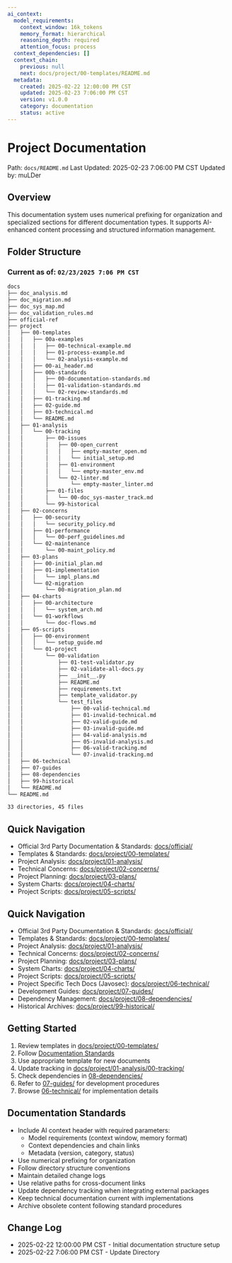 ```yaml
---
ai_context:
  model_requirements:
    context_window: 16k_tokens
    memory_format: hierarchical
    reasoning_depth: required
    attention_focus: process
  context_dependencies: []
  context_chain:
    previous: null
    next: docs/project/00-templates/README.md
  metadata:
    created: 2025-02-22 12:00:00 PM CST
    updated: 2025-02-23 7:06:00 PM CST
    version: v1.0.0
    category: documentation
    status: active
---
```


# Project Documentation
Path: `docs/README.md`
Last Updated: 2025-02-23 7:06:00 PM CST
Updated by: muLDer

## Overview
This documentation system uses numerical prefixing for organization and specialized sections for different documentation types. It supports AI-enhanced content processing and structured information management.

## Folder Structure

### Current as of: `02/23/2025 7:06 PM CST`

```bash
docs
├── doc_analysis.md
├── doc_migration.md
├── doc_sys_map.md
├── doc_validation_rules.md
├── official-ref
├── project
│   ├── 00-templates
│   │   ├── 00a-examples
│   │   │   ├── 00-technical-example.md
│   │   │   ├── 01-process-example.md
│   │   │   └── 02-analysis-example.md
│   │   ├── 00-ai_header.md
│   │   ├── 00b-standards
│   │   │   ├── 00-documentation-standards.md
│   │   │   ├── 01-validation-standards.md
│   │   │   └── 02-review-standards.md
│   │   ├── 01-tracking.md
│   │   ├── 02-guide.md
│   │   ├── 03-technical.md
│   │   └── README.md
│   ├── 01-analysis
│   │   └── 00-tracking
│   │       ├── 00-issues
│   │       │   ├── 00-open_current
│   │       │   │   ├── empty-master_open.md
│   │       │   │   └── initial_setup.md
│   │       │   ├── 01-environment
│   │       │   │   └── empty-master_env.md
│   │       │   └── 02-linter.md
│   │       │       └── empty-master_linter.md
│   │       ├── 01-files
│   │       │   └── 00-doc_sys-master_track.md
│   │       └── 99-historical
│   ├── 02-concerns
│   │   ├── 00-security
│   │   │   └── security_policy.md
│   │   ├── 01-performance
│   │   │   └── 00-perf_guidelines.md
│   │   └── 02-maintenance
│   │       └── 00-maint_policy.md
│   ├── 03-plans
│   │   ├── 00-initial_plan.md
│   │   ├── 01-implementation
│   │   │   └── impl_plans.md
│   │   └── 02-migration
│   │       └── 00-migration_plan.md
│   ├── 04-charts
│   │   ├── 00-architecture
│   │   │   └── system_arch.md
│   │   └── 01-workflows
│   │       └── doc-flows.md
│   ├── 05-scripts
│   │   ├── 00-environment
│   │   │   └── setup_guide.md
│   │   └── 01-project
│   │       └── 00-validation
│   │           ├── 01-test-validator.py
│   │           ├── 02-validate-all-docs.py
│   │           ├── __init__.py
│   │           ├── README.md
│   │           ├── requirements.txt
│   │           ├── template_validator.py
│   │           └── test_files
│   │               ├── 00-valid-technical.md
│   │               ├── 01-invalid-technical.md
│   │               ├── 02-valid-guide.md
│   │               ├── 03-invalid-guide.md
│   │               ├── 04-valid-analysis.md
│   │               ├── 05-invalid-analysis.md
│   │               ├── 06-valid-tracking.md
│   │               └── 07-invalid-tracking.md
│   ├── 06-technical
│   ├── 07-guides
│   ├── 08-dependencies
│   ├── 99-historical
│   └── README.md
└── README.md

33 directories, 45 files
```

## Quick Navigation
- Official 3rd Party Documentation & Standards: [docs/official/](docs/official/)
- Templates & Standards: [docs/project/00-templates/](docs/project/00-templates/)
- Project Analysis: [docs/project/01-analysis/](docs/project/01-analysis/)
- Technical Concerns: [docs/project/02-concerns/](docs/project/02-concerns/)
- Project Planning: [docs/project/03-plans/](docs/project/03-plans/)
- System Charts: [docs/project/04-charts/](docs/project/04-charts/)
- Project Scripts: [docs/project/05-scripts/](docs/project/05-scripts/)

## Quick Navigation
- Official 3rd Party Documentation & Standards: [docs/official/](docs/official/)
- Templates & Standards: [docs/project/00-templates/](docs/project/00-templates/)
- Project Analysis: [docs/project/01-analysis/](docs/project/01-analysis/)
- Technical Concerns: [docs/project/02-concerns/](docs/project/02-concerns/)
- Project Planning: [docs/project/03-plans/](docs/project/03-plans/)
- System Charts: [docs/project/04-charts/](docs/project/04-charts/)
- Project Scripts: [docs/project/05-scripts/](docs/project/05-scripts/)
- Project Specific Tech Docs (Javosec): [docs/project/06-technical/](docs/project/06-technical/)
- Development Guides: [docs/project/07-guides/](docs/project/07-guides/)
- Dependency Management: [docs/project/08-dependencies/](docs/project/08-dependencies/)
- Historical Archives: [docs/project/99-historical/](docs/project/99-historical/)

## Getting Started
1. Review templates in [docs/project/00-templates/](docs/project/00-templates/)
2. Follow [Documentation Standards](docs/project/00-templates/README.md)
3. Use appropriate template for new documents
4. Update tracking in [docs/project/01-analysis/00-tracking/](docs/project/01-analysis/00-tracking/)
5. Check dependencies in [08-dependencies/](08-dependencies/)
6. Refer to [07-guides/](07-guides/) for development procedures
7. Browse [06-technical/](06-technical/) for implementation details

## Documentation Standards
- Include AI context header with required parameters:
  - Model requirements (context window, memory format)
  - Context dependencies and chain links
  - Metadata (version, category, status)
- Use numerical prefixing for organization
- Follow directory structure conventions
- Maintain detailed change logs
- Use relative paths for cross-document links
- Update dependency tracking when integrating external packages
- Keep technical documentation current with implementations
- Archive obsolete content following standard procedures

## Change Log
- 2025-02-22 12:00:00 PM CST - Initial documentation structure setup
- 2025-02-22 7:06:00 PM CST - Update Directory